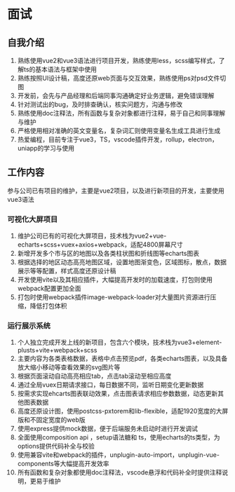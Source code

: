 # 面试

## 自我介绍

1. 熟练使用vue2和vue3语法进行项目开发，熟练使用less，scss编写样式，了解ts的基本语法与框架中使用
2. 熟练按照UI设计稿，高度还原web页面与交互效果，熟练使用ps对psd文件切图
3. 开发前，会先与产品经理和后端同事沟通确定好业务逻辑，避免错误理解
4. 针对测试出的bug，及时排查确认，核实问题方，沟通与修改
5. 熟练使用doc注释法，所有函数与复杂对象都进行注释，易于自己和同事理解与维护
6. 严格使用相对准确的英文变量名，复杂词汇则使用变量名生成工具进行生成
7. 热爱编程，目前专注于vue3，TS，vscode插件开发，rollup，electron，uniapp的学习与使用

## 工作内容

参与公司已有项目的维护，主要是vue2项目，以及进行新项目的开发，主要使用vue3语法

### 可视化大屏项目

1. 维护公司已有的可视化大屏项目，技术栈为vue2+vue-echarts+scss+vuex+axios+webpack，适配4800屏幕尺寸
2. 新增开发多个市与区的地图以及各类柱状图和折线图等echarts图表
3. 根据选择的地区动态高亮地图区域，设置地图渐变色，区域图标，散点，数据展示等等配置，样式高度还原设计稿
4. 开发使用vite以及其相应插件，大幅提高开发时的加载速度，打包则使用webpack配置更加全面
5. 打包时使用webpack插件image-webpack-loader对大量图片资源进行压缩，降低打包体积

### 运行展示系统

1. 个人独立完成开发上线的新项目，包含六个模块，技术栈为vue3+element-plusts+vite+webpack+scss
2. 主要内容为各类表格数据，表格中点击预览pdf，各类echarts图表，以及具备放大缩小移动等查看效果的svg图片等
3. 根据页面滚动自动高亮相应tab，点击tab滚动至相应高度
4. 通过全局vuex日期请求接口，每日数据不同，监听日期变化更新数据
5. 按需求实现ehcarts图表联动效果，点击图表请求相应参数数据，动态更新其他图表数据
6. 高度还原设计图，使用postcss-pxtorem和lib-flexible，适配1920宽度的大屏版和不固定宽度的web版
7. 使用express提供mock数据，便于后端服务未启动时进行开发调试
8. 全面使用composition api ，setup语法糖和 ts，使用echarts的ts类型，为options提供代码补全与校验
9. 使用兼容vite和webpack的插件，unplugin-auto-import，unplugin-vue-components等大幅提高开发效率
10. 所有函数和复杂对象都使用doc注释法，vscode悬浮和代码补全时提供注释说明，更易于维护



